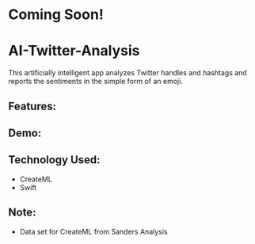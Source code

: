 # Coming Soon!

# AI-Twitter-Analysis
This artificially intelligent app analyzes Twitter handles and hashtags and reports the sentiments in the simple form of an emoji.

## Features:

## Demo:

## Technology Used:
- CreateML
- Swift

## Note:
- Data set for CreateML from Sanders Analysis
